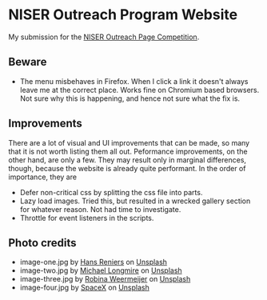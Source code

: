 # NISER Outreach Program Website

My submission for the [NISER Outreach Page Competition](https://www.niser.ac.in/~smishra/event/opc/).

## Beware

- The menu misbehaves in Firefox. When I click a link it doesn't always leave me at the correct place. Works fine on Chromium based browsers. Not sure why this is happening, and hence not sure what the fix is.

## Improvements

There are a lot of visual and UI improvements that can be made, so many that it is not worth listing them all out. Peformance improvements, on the other hand, are only a few. They may result only in marginal differences, though, because the website is already quite performant. In the order of importance, they are

- Defer non-critical css by splitting the css file into parts.
- Lazy load images. Tried this, but resulted in a wrecked gallery section for whatever reason. Not had time to investigate.
- Throttle for event listeners in the scripts.

## Photo credits

- image-one.jpg by <a href="https://unsplash.com/@hansreniers?utm_source=unsplash&utm_medium=referral&utm_content=creditCopyText">Hans Reniers</a> on <a href="https://unsplash.com/s/photos/science?utm_source=unsplash&utm_medium=referral&utm_content=creditCopyText">Unsplash</a>
- image-two.jpg by <a href="https://unsplash.com/@f7photo?utm_source=unsplash&utm_medium=referral&utm_content=creditCopyText">Michael Longmire</a> on <a href="https://unsplash.com/s/photos/science?utm_source=unsplash&utm_medium=referral&utm_content=creditCopyText">Unsplash</a>
- image-three.jpg by <a href="https://unsplash.com/@averey?utm_source=unsplash&utm_medium=referral&utm_content=creditCopyText">Robina Weermeijer</a> on <a href="https://unsplash.com/s/photos/science?utm_source=unsplash&utm_medium=referral&utm_content=creditCopyText">Unsplash</a>
- image-four.jpg by <a href="https://unsplash.com/@spacex?utm_source=unsplash&utm_medium=referral&utm_content=creditCopyText">SpaceX</a> on <a href="https://unsplash.com/s/photos/science?utm_source=unsplash&utm_medium=referral&utm_content=creditCopyText">Unsplash</a>
